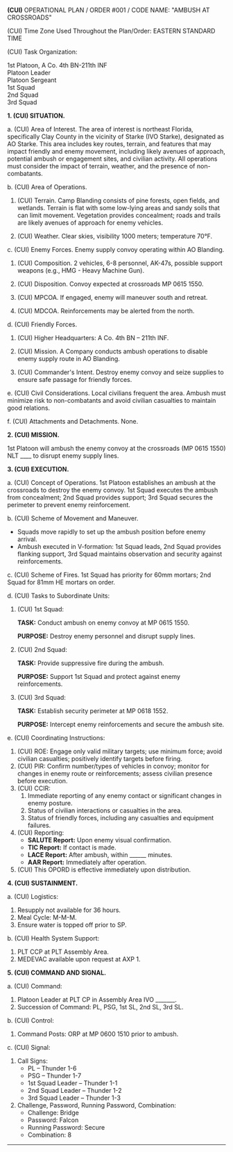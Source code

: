 **(CUI)** OPERATIONAL PLAN / ORDER #001 / CODE NAME: "AMBUSH AT CROSSROADS"

(CUI) Time Zone Used Throughout the Plan/Order: EASTERN STANDARD TIME

(CUI) Task Organization:

1st Platoon, A Co. 4th BN-211th INF  
Platoon Leader  
Platoon Sergeant  
1st Squad  
2nd Squad  
3rd Squad

**1. (CUI) SITUATION.**

a. (CUI) Area of Interest. The area of interest is northeast Florida, specifically Clay County in the vicinity of Starke (IVO Starke), designated as AO Starke. This area includes key routes, terrain, and features that may impact friendly and enemy movement, including likely avenues of approach, potential ambush or engagement sites, and civilian activity. All operations must consider the impact of terrain, weather, and the presence of non-combatants.

b. (CUI) Area of Operations.

1. (CUI) Terrain. Camp Blanding consists of pine forests, open fields, and wetlands. Terrain is flat with some low-lying areas and sandy soils that can limit movement. Vegetation provides concealment; roads and trails are likely avenues of approach for enemy vehicles.

2. (CUI) Weather. Clear skies, visibility 1000 meters; temperature 70°F.

c. (CUI) Enemy Forces. Enemy supply convoy operating within AO Blanding.

1. (CUI) Composition. 2 vehicles, 6-8 personnel, AK-47s, possible support weapons (e.g., HMG - Heavy Machine Gun).

2. (CUI) Disposition. Convoy expected at crossroads MP 0615 1550.

3. (CUI) MPCOA. If engaged, enemy will maneuver south and retreat.

4. (CUI) MDCOA. Reinforcements may be alerted from the north.

d. (CUI) Friendly Forces.

1. (CUI) Higher Headquarters: A Co. 4th BN – 211th INF.

2. (CUI) Mission. A Company conducts ambush operations to disable enemy supply route in AO Blanding.

3. (CUI) Commander's Intent. Destroy enemy convoy and seize supplies to ensure safe passage for friendly forces.

e. (CUI) Civil Considerations. Local civilians frequent the area. Ambush must minimize risk to non-combatants and avoid civilian casualties to maintain good relations.

f. (CUI) Attachments and Detachments. None.

**2. (CUI) MISSION.**

1st Platoon will ambush the enemy convoy at the crossroads (MP 0615 1550) NLT ____ to disrupt enemy supply lines.

**3. (CUI) EXECUTION.**

a. (CUI) Concept of Operations. 1st Platoon establishes an ambush at the crossroads to destroy the enemy convoy. 1st Squad executes the ambush from concealment; 2nd Squad provides support; 3rd Squad secures the perimeter to prevent enemy reinforcement.

b. (CUI) Scheme of Movement and Maneuver.

- Squads move rapidly to set up the ambush position before enemy arrival.
- Ambush executed in V-formation: 1st Squad leads, 2nd Squad provides flanking support, 3rd Squad maintains observation and security against reinforcements.

c. (CUI) Scheme of Fires. 1st Squad has priority for 60mm mortars; 2nd Squad for 81mm HE mortars on order.

d. (CUI) Tasks to Subordinate Units:

1. (CUI) 1st Squad:

   **TASK:** Conduct ambush on enemy convoy at MP 0615 1550.

   **PURPOSE:** Destroy enemy personnel and disrupt supply lines.

2. (CUI) 2nd Squad:

   **TASK:** Provide suppressive fire during the ambush.

   **PURPOSE:** Support 1st Squad and protect against enemy reinforcements.

3. (CUI) 3rd Squad:

   **TASK:** Establish security perimeter at MP 0618 1552.

   **PURPOSE:** Intercept enemy reinforcements and secure the ambush site.

e. (CUI) Coordinating Instructions:

1. (CUI) ROE: Engage only valid military targets; use minimum force; avoid civilian casualties; positively identify targets before firing.
2. (CUI) PIR: Confirm number/types of vehicles in convoy; monitor for changes in enemy route or reinforcements; assess civilian presence before execution.
3. (CUI) CCIR: 
   1. Immediate reporting of any enemy contact or significant changes in enemy posture.
   2. Status of civilian interactions or casualties in the area.
   3. Status of friendly forces, including any casualties and equipment failures.
4. (CUI) Reporting:
   - **SALUTE Report:** Upon enemy visual confirmation.
   - **TIC Report:** If contact is made.
   - **LACE Report:** After ambush, within ______ minutes.
   - **AAR Report:** Immediately after operation.
5. (CUI) This OPORD is effective immediately upon distribution.

**4. (CUI) SUSTAINMENT.**

a. (CUI) Logistics:

1. Resupply not available for 36 hours.
2. Meal Cycle: M-M-M.
3. Ensure water is topped off prior to SP.

b. (CUI) Health System Support:

1. PLT CCP at PLT Assembly Area.
2. MEDEVAC available upon request at AXP 1.

**5. (CUI) COMMAND AND SIGNAL.**

a. (CUI) Command:

1. Platoon Leader at PLT CP in Assembly Area IVO _______.
2. Succession of Command: PL, PSG, 1st SL, 2nd SL, 3rd SL.

b. (CUI) Control:

1. Command Posts: ORP at MP 0600 1510 prior to ambush.

c. (CUI) Signal:

1. Call Signs:
   - PL – Thunder 1-6
   - PSG – Thunder 1-7
   - 1st Squad Leader – Thunder 1-1
   - 2nd Squad Leader – Thunder 1-2
   - 3rd Squad Leader – Thunder 1-3
2. Challenge, Password, Running Password, Combination:
   - Challenge: Bridge
   - Password: Falcon
   - Running Password: Secure
   - Combination: 8

---
